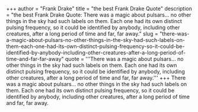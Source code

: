 +++
author = "Frank Drake"
title = "the best Frank Drake Quote"
description = "the best Frank Drake Quote: There was a magic about pulsars... no other things in the sky had such labels on them. Each one had its own distinct pulsing frequency, so it could be identified by anybody, including other creatures, after a long period of time and far, far away."
slug = "there-was-a-magic-about-pulsars-no-other-things-in-the-sky-had-such-labels-on-them-each-one-had-its-own-distinct-pulsing-frequency-so-it-could-be-identified-by-anybody-including-other-creatures-after-a-long-period-of-time-and-far-far-away"
quote = '''There was a magic about pulsars... no other things in the sky had such labels on them. Each one had its own distinct pulsing frequency, so it could be identified by anybody, including other creatures, after a long period of time and far, far away.'''
+++
There was a magic about pulsars... no other things in the sky had such labels on them. Each one had its own distinct pulsing frequency, so it could be identified by anybody, including other creatures, after a long period of time and far, far away.
